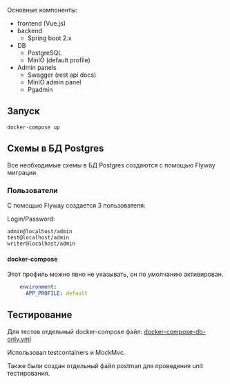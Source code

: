 
Основные компоненты:
- frontend (Vue.js)
- backend
  - Spring boot 2.x
- DB
  - PostgreSQL
  - MinIO (default profile)
- Admin panels
  - Swagger (rest api docs)
  - MinIO admin panel
  - Pgadmin


## Запуск
```shell
docker-compose up
```

## Схемы в БД Postgres
Все необходимые схемы в БД Postgres создаются с помощью Flyway миграции.

### Пользователи
С помощью Flyway создается 3 пользователя:

Login/Password:
```text
admin@localhost/admin
test@localhost/admin
writer@localhost/admin
```

#### docker-compose

Этот профиль можно явно не указывать, он по умолчанию активирован.

```yaml
    environment:
      APP_PROFILE: default
```
## Тестирование

Для тестов отдельный docker-compose файл: [docker-compose-db-only.yml](src%2Ftest%2Fresources%2Fdocker-compose-db-only.yml)

Использовал testcontainers и MockMvc.

Также были создан отдельный файл postman для проведения unit тестирования.

